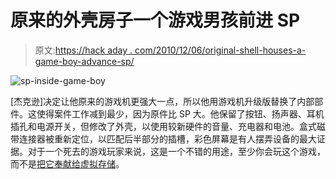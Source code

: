 # 原来的外壳房子一个游戏男孩前进 SP

> 原文:[https://hack aday . com/2010/12/06/original-shell-houses-a-game-boy-advance-sp/](https://hackaday.com/2010/12/06/original-shell-houses-a-game-boy-advance-sp/)

![](../Images/7f7f5e7b2d3327f9bd0715bdb6a7283f.png "sp-inside-game-boy")

[杰克逊]决定让他原来的游戏机更强大一点，所以他用游戏机升级版替换了内部部件。这使得案件工作减到最少，因为原件比 SP 大。他保留了按钮、扬声器、耳机插孔和电源开关，但修改了外壳，以使用较新硬件的音量、充电器和电池。盒式磁带连接器被重新定位，以匹配后半部分的插槽，彩色屏幕是有人摆弄设备的最大证据。对于一个死去的游戏玩家来说，这是一个不错的用途，至少你会玩这个游戏，而不是[把它奉献给虚拟存储](http://hackaday.com/2009/09/08/update-game-boy-hdd-the-guts/)。